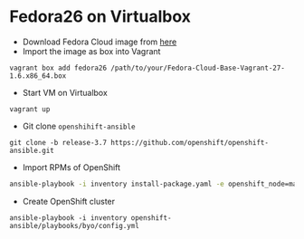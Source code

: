 # Fedora26 on Virtualbox

- Download Fedora Cloud image from [here](https://alt.fedoraproject.org/cloud/)
- Import the image as box into Vagrant 
```
vagrant box add fedora26 /path/to/your/Fedora-Cloud-Base-Vagrant-27-1.6.x86_64.box
```
- Start VM on Virtualbox
```
vagrant up
```

- Git clone `openshihift-ansible` 
```
git clone -b release-3.7 https://github.com/openshift/openshift-ansible.git
```

- Import RPMs of OpenShift
```bash
ansible-playbook -i inventory install-package.yaml -e openshift_node=masters
```

- Create OpenShift cluster
```
ansible-playbook -i inventory openshift-ansible/playbooks/byo/config.yml
```
